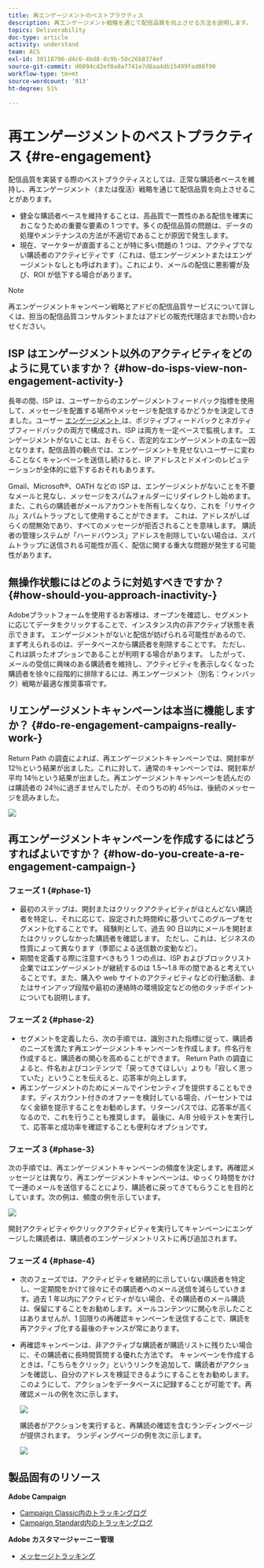 ```yaml
---
title: 再エンゲージメントのベストプラクティス
description: 再エンゲージメント戦略を通じて配信品質を向上させる方法を説明します。
topics: Deliverability
doc-type: article
activity: understand
team: ACS
exl-id: 30118706-d4c0-4bd8-8c9b-50c26b8374ef
source-git-commit: d6094cd2ef0a8a7741e7d8aa4db15499fad08f90
workflow-type: tm+mt
source-wordcount: '913'
ht-degree: 51%

---
```


# 再エンゲージメントのベストプラクティス {#re-engagement}

配信品質を実装する際のベストプラクティスとしては、正常な購読者ベースを維持し、再エンゲージメント（または復活）戦略を通じて配信品質を向上させることがあります。

* 健全な購読者ベースを維持することは、高品質で一貫性のある配信を確実におこなうための重要な要素の 1 つです。多くの配信品質の問題は、データの処理やメンテナンスの方法が不適切であることが原因で発生します。
* 現在、マーケターが直面することが特に多い問題の 1 つは、アクティブでない購読者のアクティビティです（これは、低エンゲージメントまたはエンゲージメントなしとも呼ばれます）。これにより、メールの配信に悪影響が及び、ROI が低下する場合があります。

>[!NOTE]
>
>再エンゲージメントキャンペーン戦略とアドビの配信品質サービスについて詳しくは、担当の配信品質コンサルタントまたはアドビの販売代理店までお問い合わせください。

## ISP はエンゲージメント以外のアクティビティをどのように見ていますか？ {#how-do-isps-view-non-engagement-activity-}

長年の間、ISP は、ユーザーからのエンゲージメントフィードバック指標を使用して、メッセージを配置する場所やメッセージを配信するかどうかを決定してきました。ユーザー [ エンゲージメント ](/help/engagement.md) は、ポジティブフィードバックとネガティブフィードバックの両方で構成され、ISP は両方を一定ベースで監視します。 エンゲージメントがないことは、おそらく、否定的なエンゲージメントの主な一因となります。配信品質の観点では、エンゲージメントを見せないユーザーに変わることなくキャンペーンを送信し続けると、IP アドレスとドメインのレピュテーションが全体的に低下するおそれもあります。

Gmail、Microsoft®、OATH などの ISP は、エンゲージメントがないことを不要なメールと見なし、メッセージをスパムフォルダーにリダイレクトし始めます。 また、これらの購読者がメールアカウントを所有しなくなり、これを「リサイクル」スパムトラップとして使用することができます。 これは、アドレスがしばらくの間無効であり、すべてのメッセージが拒否されることを意味します。 購読者の管理システムが「ハードバウンス」アドレスを削除していない場合は、スパムトラップに送信される可能性が高く、配信に関する重大な問題が発生する可能性があります。

## 無操作状態にはどのように対処すべきですか？ {#how-should-you-approach-inactivity-}

Adobeプラットフォームを使用するお客様は、オープンを確認し、セグメントに応じてデータをクリックすることで、インスタンス内の非アクティブ状態を表示できます。 エンゲージメントがないと配信が妨げられる可能性があるので、まず考えられるのは、データベースから購読者を削除することです。 ただし、これは誤ったオプションであることが判明する場合があります。 したがって、メールの受信に興味のある購読者を維持し、アクティビティを表示しなくなった購読者を徐々に段階的に排除するには、再エンゲージメント（別名：ウィンバック）戦略が最適な推奨事項です。

## リエンゲージメントキャンペーンは本当に機能しますか？ {#do-re-engagement-campaigns-really-work-}

Return Path の調査によれば、再エンゲージメントキャンペーンでは、開封率が 12％という結果が出ました。これに対して、通常のキャンペーンでは、開封率が平均 14％という結果が出ました。再エンゲージメントキャンペーンを読んだのは購読者の 24％に過ぎませんでしたが、そのうちの約 45％は、後続のメッセージを読みました。

![](../../help/assets/deliverability_implementation_1.png)

## 再エンゲージメントキャンペーンを作成するにはどうすればよいですか？ {#how-do-you-create-a-re-engagement-campaign-}

### フェーズ 1 {#phase-1}

* 最初のステップは、開封またはクリックアクティビティがほとんどない購読者を特定し、それに応じて、設定された時間枠に基づいてこのグループをセグメント化することです。 経験則として、過去 90 日以内にメールを開封またはクリックしなかった購読者を確認します。 ただし、これは、ビジネスの性質によって異なります（季節による送信数の変動など）。
* 期間を定義する際に注意すべきもう 1 つの点は、ISP およびブロックリスト企業ではエンゲージメントが継続するのは 1.5～1.8 年の間であると考えていることです。また、購入や web サイトのアクティビティなどの行動活動、またはサインアップ段階や最初の連絡時の環境設定などの他のタッチポイントについても説明します。

### フェーズ 2 {#phase-2}

* セグメントを定義したら、次の手順では、識別された指標に従って、購読者のニーズを満たす再エンゲージメントキャンペーンを作成します。件名行を作成すると、購読者の関心を高めることができます。 Return Path の調査によると、件名およびコンテンツで「戻ってきてほしい」よりも「寂しく思っていた」ということを伝えると、応答率が向上します。
* 再エンゲージメントのためにメールでインセンティブを提供することもできます。ディスカウント付きのオファーを検討している場合、パーセントではなく金額を提示することをお勧めします。リターンパスでは、応答率が高くなるので、これを行うことも推奨します。 最後に、A/B 分岐テストを実行して、応答率と成功率を確認することも便利なオプションです。

### フェーズ 3 {#phase-3}

次の手順では、再エンゲージメントキャンペーンの頻度を決定します。再確認メッセージとは異なり、再エンゲージメントキャンペーンは、ゆっくり時間をかけて一連のメールを送信することにより、購読者に戻ってきてもらうことを目的としています。次の例は、頻度の例を示しています。

![](../../help/assets/deliverability_implementation_2.png)

開封アクティビティやクリックアクティビティを実行してキャンペーンにエンゲージした購読者は、購読者のエンゲージメントリストに再び追加されます。

### フェーズ 4 {#phase-4}

* 次のフェーズでは、アクティビティを継続的に示していない購読者を特定し、一定期間をかけて徐々にその購読者へのメール送信を減らしていきます。過去 1 年以内にアクティビティがない場合、その購読者のメール購読は、保留にすることをお勧めします。メールコンテンツに関心を示したことはありませんが、1 回限りの再確認キャンペーンを送信することで、購読を再アクティブ化する最後のチャンスが常にあります。
* 再確認キャンペーンは、非アクティブな購読者が購読リストに残りたい場合に、その購読者に長時間質問する優れた方法です。 キャンペーンを作成するときは、「こちらをクリック」というリンクを追加して、購読者がアクションを確認し、自分のアドレスを検証できるようにすることをお勧めします。このようにして、アクションをデータベースに記録することが可能です。再確認メールの例を次に示します。

  ![](../../help/assets/deliverability_implementation_3.png)

  購読者がアクションを実行すると、再購読の確認を含むランディングページが提供されます。 ランディングページの例を次に示します。

  ![](../../help/assets/deliverability_implementation_4.png)

## 製品固有のリソース

**Adobe Campaign**

* [Campaign Classic内のトラッキングログ ](https://experienceleague.adobe.com/docs/campaign-classic/using/sending-messages/monitoring-deliveries/delivery-dashboard.html?lang=ja#tracking-logs)
* [Campaign Standard内のトラッキングログ ](https://experienceleague.adobe.com/docs/campaign-standard/using/testing-and-sending/sending-and-tracking-messages/tracking-messages.html?lang=ja#tracking-logs)

**Adobe カスタマージャーニー管理**

* [ メッセージトラッキング ](https://experienceleague.adobe.com/docs/journey-optimizer/using/reporting/message-tracking.html?lang=ja)

